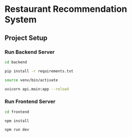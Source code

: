 # Restaurant Recommendation System

## Project Setup

### Run Backend Server

```bash
cd backend

pip install -r requirements.txt

source venv/bin/activate

uvicorn api.main:app --reload
```

### Run Frontend Server

```bash
cd frontend

npm install

npm run dev
```